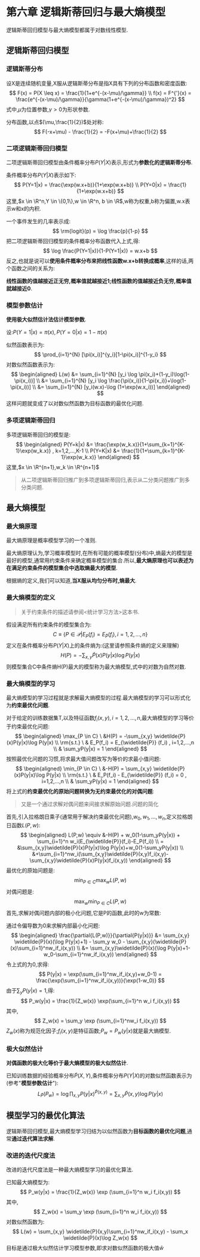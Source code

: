 # 第六章 逻辑斯蒂回归与最大熵模型

逻辑斯蒂回归模型与最大熵模型都属于对数线性模型.

## 逻辑斯蒂回归模型

### 逻辑斯蒂分布

设X是连续随机变量,X服从逻辑斯蒂分布是指X具有下列的分布函数和密度函数:
$$
F(x) = P(X \leq x) = \frac{1}{1+e^{-(x-\mu)/\gamma}} \\
f(x) = F^{'}(x) = \frac{e^{-(x-\mu)/\gamma}}{\gamma(1+e^{-(x-\mu)/\gamma})^2}
$$
式中,$\mu$为位置参数,$\gamma > 0$为形状参数.

分布函数,以点$(\mu,\frac{1}{2})$处对称:
$$
F(-x+\mu) - \frac{1}{2} = -F(x+\mu)+\frac{1}{2}
$$

### 二项逻辑斯蒂回归模型

二项逻辑斯蒂回归模型由条件概率分布$P(Y|X)$表示,形式为**参数化的逻辑斯蒂分布**.

条件概率分布$P(Y|X)$表示如下:
$$
P(Y=1|x) = \frac{\exp(w.x+b)}{1+\exp(w.x+b)} \\
P(Y=0|x) = \frac{1}{1+\exp(w.x+b)}
$$
这里,$x \in \R^n,Y \in \{0,1\},w \in \R^n, b \in \R$,w称为权重,b称为偏置,w.x表示w和x的内积.

一个事件发生的几率表示成:
$$
\rm{logit}(p) = \log \frac{p}{1-p}
$$
把二项逻辑斯蒂回归模型的条件概率分布函数代入上式,得:
$$
\log \frac{P(Y=1|x)}{1-P(Y=1|x)} = w.x+b
$$
反之,也就是说可以**使用条件概率分布来把线性函数w.x+b转换成概率**,这样的话,两个函数之间的关系为:

**线性函数的值越接近正无穷,概率值就越接近1;线性函数的值越接近负无穷,概率值就越接近0**.

### 模型参数估计

**使用极大似然估计法估计模型参数**.

设:$P(Y=1|x) = \pi(x), P(Y=0|x)=1-\pi(x)$

似然函数表示为:
$$
\prod_{i=1}^{N} [\pi(x_i)]^{y_i}[1-\pi(x_i)]^{1-y_i}
$$
对数似然函数表示为:
$$
\begin{aligned}
L(w) &= \sum_{i=1}^{N} [y_i \log \pi(x_i)+(1-y_i)\log(1-\pi(x_i))] \\
&= \sum_{i=1}^{N} [y_i \log \frac{\pi(x_i)}{1-\pi(x_i)}+\log(1-\pi(x_i))] \\
&= \sum_{i=1}^{N} [y_i(w.x)-\log (1+\exp(w.x_i))]
\end{aligned}
$$
这样问题就变成了以对数似然函数为目标函数的最优化问题.

### 多项逻辑斯蒂回归

多项逻辑斯蒂回归的模型是:
$$
\begin{aligned}
P(Y=k|x) &= \frac{\exp(w_k.x)}{1+\sum_{k=1}^{K-1}\exp(w_k.x)} , k=1,2,...,K-1 \\
P(Y=K|x) &= \frac{1}{1+\sum_{k=1}^{K-1}\exp(w_k.x)}
\end{aligned}
$$
这里,$x \in \R^{n+1},w_k \in \R^{n+1}$

>  从二项逻辑斯蒂回归推广到多项逻辑斯蒂回归,表示从二分类问题推广到多分类问题.

## 最大熵模型

### 最大熵原理

最大熵原理是概率模型学习的一个准则.

最大熵原理认为,学习概率模型时,在所有可能的概率模型(分布)中,熵最大的模型是最好的模型,通常用约束条件来确定概率模型的集合.所以,**最大熵原理也可以表述为在满足约束条件的模型集合中选取熵最大的模型**.

根据熵的定义,我们可以知道,**当X服从均匀分布时,熵最大**.

### 最大熵模型的定义

> 关于约束条件的描述请参阅<统计学习方法>这本书.

假设满足所有约束条件的模型集合为:
$$
C \equiv \{P \in \mathcal{P} | E_P(f_i) = E_{\widetilde{P}}(f_i), i=1,2,...,n\}
$$
定义在条件概率分布$P(Y|X)$上的条件熵为:(这里请参照条件熵的定义来理解)
$$
H(P) = - \sum_{x,y} \widetilde{P}(x)P(y|x)\log P(y|x)
$$
则模型集合C中条件熵H(P)最大的模型称为最大熵模型,式中的对数为自然对数.

### 最大熵模型的学习

最大熵模型的学习过程就是求解最大熵模型的过程.最大熵模型的学习可以形式化为**约束最优化问题**.

对于给定的训练数据集T,以及特征函数$f_i(x,y) , i=1,2,...,n$,最大熵模型的学习等价于约束最优化问题:
$$
\begin{aligned}
\max_{P \in C} \ &H(P) = -\sum_{x,y} \widetilde{P}(x)P(y|x)\log P(y|x) \\
\rm{s.t.} \ & E_P(f_i) = E_{\widetilde{P}} (f_i) , i=1,2,...,n \\
& \sum_yP(y|x) = 1
\end{aligned}
$$
按照最优化问题的习惯,将求最大值问题改写为等价的求最小值问题:
$$
\begin{aligned}
\min_{P \in C} \ &-H(P) = \sum_{x,y} \widetilde{P}(x)P(y|x)\log P(y|x) \\
\rm{s.t.} \ & E_P(f_i) - E_{\widetilde{P}} (f_i) = 0 , i=1,2,...,n \\
& \sum_yP(y|x) = 1
\end{aligned}
$$
将上式的**约束最优化的原始问题转换为无约束最优化的对偶问题**:

> 又是一个通过求解对偶问题来间接求解原始问题.问题的简化

首先,引入拉格朗日乘子(通常用于解决约束最优化问题),$w_0,w_1,...,w_n$,定义拉格朗日函数$L(P,w)$:
$$
\begin{aligned}
L(P,w) \equiv &-H(P) + w_0(1-\sum_yP(y|x)) + \sum_{i=1}^n w_i(E_{\widetilde{P}}(f_i)-E_P(f_i)) \\
= &\sum_{x,y}\widetilde{P}(x)P(y|x)\log P(y|x)+w_0(1-\sum_yP(y|x)) \\
&+\sum_{i=1}^nw_i(\sum_{x,y}\widetilde{P}(x,y)f_i(x,y)-\sum_{x,y}\widetilde{P}(x)P(y|x)f_i(x,y))
\end{aligned}
$$
最优化的原始问题是:
$$
\min_{P \in C} \max_{w} L(P,w) 
$$
对偶问题是:
$$
\max_w \min_{P \in C} L(P,w)
$$
首先,求解对偶问题内部的极小化问题,它是P的函数,此时的w为常数:

通过令偏导数为0来求解内部最小化问题:
$$
\begin{aligned}
\frac{\partial{L(P,w)}}{\partial{P(y|x)}} &= \sum_{x,y} \widetilde{P}(x)(\log P(y|x)+1) - \sum_y w_0 - \sum_{x,y}(\widetilde{P}(x)\sum_{i=1}^nw_if_i(x,y)) \\
&= \sum_{x,y}\widetilde{P}(x)(\log P(y|x)+1-w_0-\sum_{i=1}^nw_if_i(x,y))
\end{aligned}
$$
令上式的为0,求得:
$$
P(y|x) = \exp(\sum_{i=1}^nw_if_i(x,y)+w_0-1) = \frac{\exp(\sum_{i=1}^nw_if_i(x,y))}{\exp(1-w_0)}
$$
由于$\sum_yP(y|x) = 1$,得:
$$
P_w(y|x) = \frac{1}{Z_w(x)} \exp(\sum_{i=1}^n w_i f_i(x,y))
$$
其中,
$$
Z_w(x) = \sum_y \exp (\sum_{i=1}^nw_i f_i(x,y))
$$
$Z_w(x)$称为规范化因子;$f_i(x,y)$是特征函数;$P_w=P_w(y|x)$就是最大熵模型.

### 极大似然估计

**对偶函数的极大化等价于最大熵模型的极大似然估计**.

已知训练数据的经验概率分布$\widetilde{P}(X,Y)$,条件概率分布$P(Y|X)$的对数似然函数表示为(参考"**模型参数估计**"):
$$
L_{\widetilde{P}}(P_w) = \log \prod_{x,y}P(y|x)^{\widetilde{P}(x,y)} = \sum_{x,y}\widetilde{P}(x,y)\log P(y|x)
$$

## 模型学习的最优化算法

逻辑斯蒂回归模型,最大熵模型学习归结为以似然函数为**目标函数的最优化问题**,通常**通过迭代算法求解**.

### 改进的迭代尺度法

改进的迭代尺度法是一种最大熵模型学习的最优化算法.

已知最大熵模型为:
$$
P_w(y|x) = \frac{1}{Z_w(x)} \exp (\sum_{i=1}^n w_i f_i(x,y))
$$
其中,
$$
Z_w(x) = \sum_y \exp (\sum_{i=1}^n w_i f_i(x,y))
$$
对数似然函数为:
$$
L(w) = \sum_{x,y} \widetilde{P}(x,y)\sum_{i=1}^nw_if_i(x,y) - \sum_x \widetilde{P}(x)\log Z_w(x)
$$
目标是通过极大似然估计学习模型参数,即求对数似然函数的极大值$\hat{w}$

